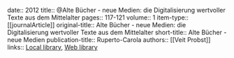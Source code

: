date:: 2012
title:: @Alte Bücher - neue Medien: die Digitalisierung wertvoller Texte aus dem Mittelalter
pages:: 117-121
volume:: 1
item-type:: [[journalArticle]]
original-title:: Alte Bücher - neue Medien: die Digitalisierung wertvoller Texte aus dem Mittelalter
short-title:: Alte Bücher - neue Medien
publication-title:: Ruperto-Carola
authors:: [[Veit Probst]]
links:: [Local library](zotero://select/groups/2386895/items/69HK3ELF), [Web library](https://www.zotero.org/groups/2386895/items/69HK3ELF)
